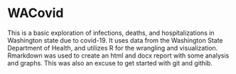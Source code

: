 # WACovid
This is a basic exploration of infections, deaths, and hospitalizations in Washington state due to covid-19. 
It uses data from the Washington State Department of Health, and utilizes R for the wrangling and visualization. 
Rmarkdown was used to create an html and docx report with some analysis and graphs.
This was also an excuse to get started with git and githib.
